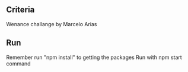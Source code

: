 ## Criteria

Wenance challange by Marcelo Arias

## Run

Remember run "npm install" to getting the packages
Run with npm start command
